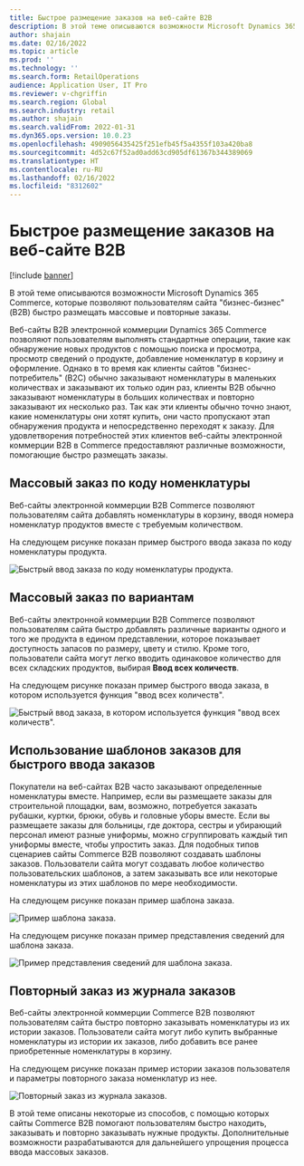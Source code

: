 ```yaml
---
title: Быстрое размещение заказов на веб-сайте B2B
description: В этой теме описываются возможности Microsoft Dynamics 365 Commerce, которые позволяют пользователям сайта "бизнес-бизнес" (B2B) быстро размещать массовые и повторные заказы.
author: shajain
ms.date: 02/16/2022
ms.topic: article
ms.prod: ''
ms.technology: ''
ms.search.form: RetailOperations
audience: Application User, IT Pro
ms.reviewer: v-chgriffin
ms.search.region: Global
ms.search.industry: retail
ms.author: shajain
ms.search.validFrom: 2022-01-31
ms.dyn365.ops.version: 10.0.23
ms.openlocfilehash: 4909056435425f251efb45f5a4355f103a420ba8
ms.sourcegitcommit: 4d52c67f52ad0add63cd905df61367b344389069
ms.translationtype: HT
ms.contentlocale: ru-RU
ms.lasthandoff: 02/16/2022
ms.locfileid: "8312602"
---
```

# <a name="place-b2b-website-orders-quickly"></a>Быстрое размещение заказов на веб-сайте B2B

[!include [banner](../../includes/banner.md)]

В этой теме описываются возможности Microsoft Dynamics 365 Commerce, которые позволяют пользователям сайта "бизнес-бизнес" (B2B) быстро размещать массовые и повторные заказы.

Веб-сайты B2B электронной коммерции Dynamics 365 Commerce позволяют пользователям выполнять стандартные операции, такие как обнаружение новых продуктов с помощью поиска и просмотра, просмотр сведений о продукте, добавление номенклатур в корзину и оформление. Однако в то время как клиенты сайтов "бизнес-потребитель" (B2C) обычно заказывают номенклатуры в маленьких количествах и заказывают их только один раз, клиенты B2B обычно заказывают номенклатуры в больших количествах и повторно заказывают их несколько раз. Так как эти клиенты обычно точно знают, какие номенклатуры они хотят купить, они часто пропускают этап обнаружения продукта и непосредственно переходят к заказу. Для удовлетворения потребностей этих клиентов веб-сайты электронной коммерции B2B в Commerce предоставляют различные возможности, помогающие быстро размещать заказы.

## <a name="bulk-order-by-item-number"></a>Массовый заказ по коду номенклатуры

Веб-сайты электронной коммерции B2B Commerce позволяют пользователям сайта добавлять номенклатуры в корзину, вводя номера номенклатур продуктов вместе с требуемым количеством.

На следующем рисунке показан пример быстрого ввода заказа по коду номенклатуры продукта.

![Быстрый ввод заказа по коду номенклатуры продукта.](../media/QuickAddByItem.png)

## <a name="bulk-order-by-variant"></a>Массовый заказ по вариантам

Веб-сайты электронной коммерции B2B Commerce позволяют пользователям сайта быстро добавлять различные варианты одного и того же продукта в едином представлении, которое показывает доступность запасов по размеру, цвету и стилю. Кроме того, пользователи сайта могут легко вводить одинаковое количество для всех складских продуктов, выбирая **Ввод всех количеств**.

На следующем рисунке показан пример быстрого ввода заказа, в котором используется функция "ввод всех количеств".

![Быстрый ввод заказа, в котором используется функция "ввод всех количеств".](../media/MatrixView.png)

## <a name="use-order-templates-for-quick-order-entry"></a>Использование шаблонов заказов для быстрого ввода заказов

Покупатели на веб-сайтах B2B часто заказывают определенные номенклатуры вместе. Например, если вы размещаете заказы для строительной площадки, вам, возможно, потребуется заказать рубашки, куртки, брюки, обувь и головные уборы вместе. Если вы размещаете заказы для больницы, где доктора, сестры и убирающий персонал имеют разные униформы, можно сгруппировать каждый тип униформы вместе, чтобы упростить заказ. Для подобных типов сценариев сайты Commerce B2B позволяют создавать шаблоны заказов. Пользователи сайта могут создавать любое количество пользовательских шаблонов, а затем заказывать все или некоторые номенклатуры из этих шаблонов по мере необходимости.

На следующем рисунке показан пример шаблона заказа.

![Пример шаблона заказа.](../media/OrderTemplateHeader.png)

На следующем рисунке показан пример представления сведений для шаблона заказа.

![Пример представления сведений для шаблона заказа.](../media/OrderTemplateLines.png)

## <a name="reorder-from-order-history"></a>Повторный заказ из журнала заказов

Веб-сайты электронной коммерции Commerce B2B позволяют пользователям сайта быстро повторно заказывать номенклатуры из их истории заказов. Пользователи сайта могут либо купить выбранные номенклатуры из истории их заказов, либо добавить все ранее приобретенные номенклатуры в корзину.

На следующем рисунке показан пример истории заказов пользователя и параметры повторного заказа номенклатур из нее.

![Повторный заказ из журнала заказов.](../media/Reorder.png)

В этой теме описаны некоторые из способов, с помощью которых сайты Commerce B2B помогают пользователям быстро находить, заказывать и повторно заказывать нужные продукты. Дополнительные возможности разрабатываются для дальнейшего упрощения процесса ввода массовых заказов.
